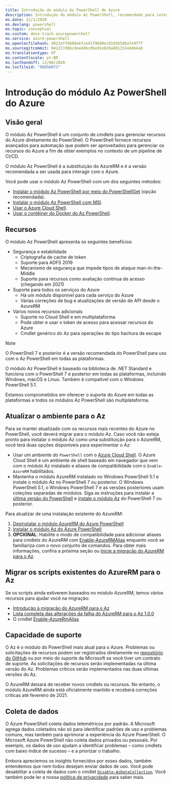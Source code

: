 ```yaml
---
title: Introdução do módulo Az PowerShell do Azure
description: Introdução do módulo Az PowerShell, recomendado para interagir com o Azure e como substituição para o módulo AzureRM PowerShell.
ms.date: 12/1/2020
ms.devlang: powershell
ms.topic: conceptual
ms.custom: devx-track-azurepowershell
ms.service: azure-powershell
ms.openlocfilehash: d922affd608ebfce41f9608ec82d565d6afe9f7f
ms.sourcegitcommit: 04221336bc9eed46c05ed1e828a6811534d4b4ab
ms.translationtype: HT
ms.contentlocale: pt-BR
ms.lasthandoff: 12/08/2020
ms.locfileid: "96856073"
---
```

# <a name="introducing-the-azure-az-powershell-module"></a>Introdução do módulo Az PowerShell do Azure

## <a name="overview"></a>Visão geral

O módulo Az PowerShell é um conjunto de cmdlets para gerenciar recursos do Azure diretamente do PowerShell. O PowerShell fornece recursos avançados para automação que podem ser aproveitados para gerenciar os recursos do Azure a fim de obter exemplos no contexto de um pipeline de CI/CD.

O módulo Az PowerShell é a substituição do AzureRM e é a versão recomendada a ser usada para interagir com o Azure.

Você pode usar o módulo Az PowerShell com um dos seguintes métodos:

* [Instalar o módulo Az PowerShell por meio do PowerShellGet](install-az-ps.md) (opção recomendada).
* [Instalar o módulo Az PowerShell com MSI](install-az-ps-msi.md).
* [Usar o Azure Cloud Shell](/azure/cloud-shell/overview).
* [Usar o contêiner do Docker do Az PowerShell](azureps-in-docker.md).

## <a name="features"></a>Recursos

O módulo Az PowerShell apresenta os seguintes benefícios:

* Segurança e estabilidade
  * Criptografia de cache de token
  * Suporte para ADFS 2019
  * Mecanismo de segurança que impede tipos de ataque man-in-the-Middle
  * Suporte para recursos como avaliação contínua de acesso (chegando em 2021)
* Suporte para todos os serviços do Azure
  * Há um módulo disponível para cada serviço do Azure
  * Várias correções de bug e atualizações de versão de API desde o AzureRM
* Vários novos recursos adicionais
  * Suporte no Cloud Shell e em multiplataforma
  * Pode obter e usar o token de acesso para acessar recursos do Azure
  * Cmdlet genérico do Az para operações do tipo hachura de escape

> [!NOTE]
> O PowerShell 7 e posterior é a versão recomendada do PowerShell para uso com o Az PowerShell em todas as plataformas.

O módulo Az PowerShell é baseado na biblioteca de .NET Standard e funciona com o PowerShell 7 e posterior em todas as plataformas, incluindo Windows, macOS e Linux. Também é compatível com o Windows PowerShell 5.1.

Estamos comprometidos em oferecer o suporte do Azure em todas as plataformas e todos os módulos Az PowerShell são multiplataforma.

## <a name="upgrade-your-environment-to-az"></a>Atualizar o ambiente para o Az

Para se manter atualizado com os recursos mais recentes do Azure no PowerShell, você deverá migrar para o módulo Az. Caso você não esteja pronto para instalar o módulo Az como uma substituição para o AzureRM, você terá duas opções disponíveis para experimentar o Az:

* Usar um ambiente do `PowerShell` com o [Azure Cloud Shell](/azure/cloud-shell/overview). O Azure Cloud Shell é um ambiente de shell baseado em navegador que vem com o módulo Az instalado e aliases de compatibilidade com o `Enable-AzureRM` habilitados.
* Mantenha o módulo AzureRM instalado no Windows PowerShell 5.1 e instale o módulo Az no PowerShell 7 ou posterior. O Windows PowerShell 5.1, o Windows PowerShell 7 e as versões posteriores usam coleções separadas de módulos. Siga as instruções para instalar a [última versão do PowerShell](/powershell/scripting/install/installing-powershell) e [instale o módulo Az](install-az-ps.md) do PowerShell 7 ou posterior.

Para atualizar de uma instalação existente do AzureRM:

1. [Desinstalar o módulo AzureRM do Azure PowerShell](/powershell/azure/uninstall-az-ps#uninstall-the-azurerm-module)
1. [Instalar o módulo Az do Azure PowerShell](install-az-ps.md)
1. **OPCIONAL**: Habilite o modo de compatibilidade para adicionar aliases para cmdlets do AzureRM com [Enable-AzureRMAlias](/powershell/module/az.accounts/enable-azurermalias) enquanto você se familiariza com o novo conjunto de comandos. Para obter mais informações, confira a próxima seção ou [Inicie a migração do AzureRM para o Az](migrate-from-azurerm-to-az.md).

## <a name="migrate-existing-scripts-from-azurerm-to-az"></a>Migrar os scripts existentes do AzureRM para o Az

Se os scripts ainda estiverem baseados no módulo AzureRM, temos vários recursos para ajudar você na migração:

* [Introdução à migração do AzureRM para o Az](migrate-from-azurerm-to-az.md)
* [Lista completa das alterações da falha do AzureRM para o Az 1.0.0](migrate-az-1.0.0.md)
* O cmdlet [Enable-AzureRmAlias](/powershell/module/az.accounts/enable-azurermalias)

## <a name="supportability"></a>Capacidade de suporte

O Az é o módulo do PowerShell mais atual para o Azure. Problemas ou solicitações de recursos podem ser registrados diretamente no [repositório do GitHub](https://github.com/Azure/azure-powershell) ou por meio do suporte da Microsoft se você tiver um contrato de suporte. As solicitações de recursos serão implementadas na última versão do Az. Problemas críticos serão implementados nas duas últimas versões do Az.

O AzureRM deixará de receber novos cmdlets ou recursos. No entanto, o módulo AzureRM ainda está oficialmente mantido e receberá correções críticas até fevereiro de 2021.

## <a name="data-collection"></a>Coleta de dados

O Azure PowerShell coleta dados telemétricos por padrão. A Microsoft agrega dados coletados não só para identificar padrões de uso e problemas comuns, mas também para aprimorar a experiência do Azure PowerShell.
O Microsoft Azure PowerShell não coleta dados privados ou pessoais. Por exemplo, os dados de uso ajudam a identificar problemas – como cmdlets com baixo índice de sucesso – e a priorizar o trabalho.

Embora apreciemos os insights fornecidos por esses dados, também entendemos que nem todos desejam enviar dados de uso. Você pode desabilitar a coleta de dados com o cmdlet [`Disable-AzDataCollection`](/powershell/module/az.accounts/disable-azdatacollection). Você também pode ler a nossa [política de privacidade](https://privacy.microsoft.com/privacystatement) para saber mais.
